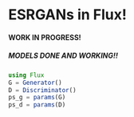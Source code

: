# ESRGANs in Flux!

#### WORK IN PROGRESS!

##### MODELS DONE AND WORKING!!

```julia
using Flux
G = Generator()
D = Discriminator()
ps_g = params(G)
ps_d = params(D)
```
